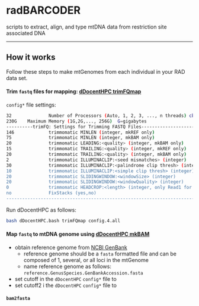 # radBARCODER
scripts to extract, align, and type mtDNA data from restriction site associated DNA

---

## How it works

Follow these steps to make mtGenomes from each individual in your RAD data set.

#### Trim `fastq` files for mapping: [dDocentHPC trimFQmap](https://github.com/cbirdlab/dDocentHPC)

`config*` file settings:
```bash
32              Number of Processors (Auto, 1, 2, 3, ..., n threads) cbirdq=40 normal=20
230G    Maximum Memory (1G,2G,..., 256G)  G=gigabytes
----------trimFQ: Settings for Trimming FASTQ Files---------------------------------------------------------------
146             trimmomatic MINLEN (integer, mkREF only)                                                Drop the read if it is below a specified l$
75              trimmomatic MINLEN (integer, mkBAM only)                                                Drop the read if it is below a specified l$
20              trimmomatic LEADING:<quality> (integer, mkBAM only)                             Specifies the minimum quality required to keep a b$
15              trimmomatic TRAILING:<quality> (integer, mkREF only)                    Specifies the minimum quality required to keep a base.
20              trimmomatic TRAILING:<quality> (integer, mkBAM only)                    Specifies the minimum quality required to keep a base.
2               trimmomatic ILLUMINACLIP:<seed mismatches> (integer)                    specifies the maximum mismatch count which will still allo$
30              trimmomatic ILLUMINACLIP:<palindrome clip thresh> (integer)             specifies how accurate the match between the two 'adapter $
10              trimmomatic ILLUMINACLIP:<simple clip thresh> (integer)                 specifies how accurate the match between any adapter etc. $
20              trimmomatic SLIDINGWINDOW:<windowSize> (integer)                                specifies the number of bases to average across
20              trimmomatic SLIDINGWINDOW:<windowQuality> (integer)                             specifies the average quality required.
0               trimmomatic HEADCROP:<length> (integer, only Read1 for ezRAD)   The number of bases to remove from the start of the read. 0 for dd$
no              FixStacks (yes,no)                                                           Demultiplexing with stacks$
------------------------------------------------------------------------------------------------------------------
```

Run dDocentHPC as follows:
```bash
bash dDocentHPC.bash trimFQmap config.4.all
```

#### Map `fastq` to mtDNA genome using [dDocentHPC mkBAM](https://github.com/cbirdlab/dDocentHPC)
  * obtain reference genome from [NCBI GenBank](https://www.ncbi.nlm.nih.gov/genbank/)
    * reference genome should be a `fasta` formatted file and can be composed of 1, several, or all loci in the mtGenome
    * name reference genome as follows: `reference.GenusSpecies.GenBankAccession.fasta` 
  * set cutoff in the `dDocentHPC` `config*` file to <GenusSpecies>
  * set cutoff2 i the `dDocentHPC` `config*` file to <GenBankAccession>

#### `bam2fasta`
